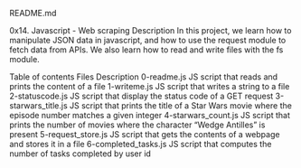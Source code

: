 
README.md

0x14. Javascript - Web scraping Description In this project, we learn how to manipulate JSON data in javascript, and how to use the request module to fetch data from APIs. We also learn how to read and write files with the fs module.

Table of contents Files Description 0-readme.js JS script that reads and prints the content of a file 1-writeme.js JS script that writes a string to a file 2-statuscode.js JS script that display the status code of a GET request 3-starwars_title.js JS script that prints the title of a Star Wars movie where the episode number matches a given integer 4-starwars_count.js JS script that prints the number of movies where the character “Wedge Antilles” is present 5-request_store.js JS script that gets the contents of a webpage and stores it in a file 6-completed_tasks.js JS script that computes the number of tasks completed by user id

